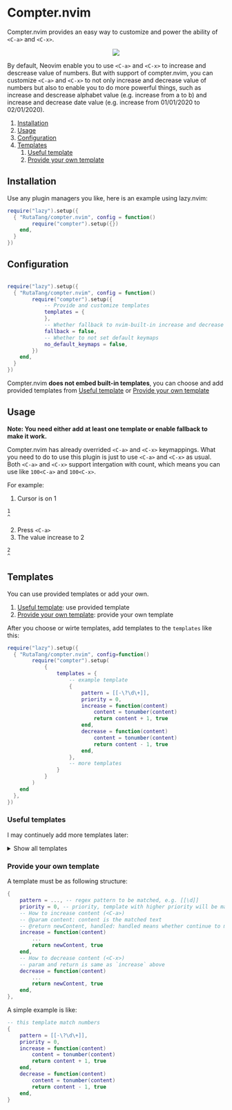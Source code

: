 # Compter.nvim

Compter.nvim provides an easy way to customize and power the ability of `<C-a>` and `<C-x>`. 

<p align="center">
  <img src="./art/showcase.gif">
</p>

By default, Neovim enable you to use `<C-a>` and `<C-x>` to increase and descrease value of numbers. But with support of compter.nvim, you can customize `<C-a>` and `<C-x>` to not only increase and decrease value of numbers but also to enable you to do more powerful things, such as increase and descrease alphabet value (e.g. increase from a to b) and increase and decrease date value (e.g. increase from 01/01/2020 to 02/01/2020). 

1. [Installation](#installation)
2. [Usage](#usage)
3. [Configuration](#configuration)
4. [Templates](#templates)
    1. [Useful template](#useful-templates)
    2. [Provide your own template](#provide-your-own-template)

## Installation

Use any plugin managers you like, here is an example using lazy.nvim:

```lua
require("lazy").setup({
  { "RutaTang/compter.nvim", config = function()
        require("compter").setup({})
    end,
  }
})
```

## Configuration

```lua

require("lazy").setup({
  { "RutaTang/compter.nvim", config = function()
        require("compter").setup({
            -- Provide and customize templates
            templates = {
            },
            -- Whether fallback to nvim-built-in increase and decrease operation, default to false
            fallback = false,
            -- Whether to not set default keymaps
            no_default_keymaps = false,
        })
    end,
  }
})
```

Compter.nvim **does not embed built-in templates**, you can choose and add provided templates from [Useful template](#useful-templates) or [Provide your own template](#provide-your-own-template)

## Usage

**Note: You need either add at least one template or enable fallback to make it work.**

Compter.nvim has already overrided `<C-a>` and `<C-x>` keymappings. What you need to do to use this plugin is just to use `<C-a>` and `<C-x>` as usual. Both `<C-a>` and `<C-x>` support intergation with count, which means you can use like `100<C-a>` and `100<C-x>`.

For example:

1. Cursor is on 1

```
1
^
```

2. Press `<C-a>`
3. The value increase to 2

```
2
^
```

## Templates

You can use provided templates or add your own.

1. [Useful template](#useful-templates): use provided template
2. [Provide your own template](#provide-your-own-template): provide your own template

After you choose or wirte templates, add templates to the `templates` like this:

```lua
require("lazy").setup({
  { "RutaTang/compter.nvim", config=function()
        require("compter").setup(
            {
                templates = {
                    -- example template
                    {
                        pattern = [[-\?\d\+]],
                        priority = 0,
                        increase = function(content)
                            content = tonumber(content)
                            return content + 1, true
                        end,
                        decrease = function(content)
                            content = tonumber(content)
                            return content - 1, true
                        end,
                    },
                    -- more templates
                }      
            }
        )
    end
  },
})
```

### Useful templates

I may continuely add more templates later:

<details>
    <summary>Show all templates</summary>

1. For number:

```lua
{
    pattern = [[-\?\d\+]],
    priority = 0,
    increase = function(content)
        content = tonumber(content)
        return content + 1, true
    end,
    decrease = function(content)
        content = tonumber(content)
        return content - 1, true
    end,
}
```

2. For alphabet:

```lua
-- for lowercase alphabet
{
    pattern = [[\l]],
    priority = 0,
    increase = function(content)
        local ansiCode = string.byte(content) + 1
        if ansiCode > string.byte("z") then
            ansiCode = string.byte("a")
        end
        local char = string.char(ansiCode)
        return char, true
    end,
    decrease = function(content)
        local ansiCode = string.byte(content) - 1
        if ansiCode < string.byte("a") then
            ansiCode = string.byte("z")
        end
        local char = string.char(ansiCode)
        return char, true
    end,
}
```

```lua
-- for uppercase alphabet
{
    pattern = [[\u]],
    priority = 0,
    increase = function(content)
        local ansiCode = string.byte(content) + 1
        if ansiCode > string.byte("Z") then
            ansiCode = string.byte("A")
        end
        local char = string.char(ansiCode)
        return char, true
    end,
    decrease = function(content)
        local ansiCode = string.byte(content) - 1
        if ansiCode < string.byte("A") then
            ansiCode = string.byte("Z")
        end
        local char = string.char(ansiCode)
        return char, true
    end,
}
```

3. For date format, dd/mm/YYYY:

```lua
-- for date format: dd/mm/YYYY
{
    pattern = [[\d\{2}/\d\{2}/\d\{4}]],
    priority = 100,
    increase = function(content)
        local ts = vim.fn.strptime("%d/%m/%Y", content)
        if ts == 0 then
            return content, false
        else
            ts = ts + 24 * 60 * 60
            return vim.fn.strftime("%d/%m/%Y", ts), true
        end
    end,
    decrease = function(content)
        local ts = vim.fn.strptime("%d/%m/%Y", content)
        if ts == 0 then
            return content, false
        else
            ts = ts - 24 * 60 * 60
            return vim.fn.strftime("%d/%m/%Y", ts), true
        end
    end,
}
```

4. For emoji ⭐:

```lua
-- for emoji ⭐
{
    pattern = [[⭐\{1,5}]],
    priority = 0,
    increase = function(content)
        local l = #content / 3 + 1
        if l > 5 then
            l = 1
        end
        return string.rep("⭐", l), true
    end,
    decrease = function(content)
        local l = #content / 3 - 1
        if l < 1 then
            l = 5
        end
        return string.rep("⭐", l), true
    end,
}

```

5. For circle degree:

```lua
-- for circle degree
{
    pattern = [[\d\{1,3}°]],
    priority = 0,
    increase = function(content)
        local l = tonumber(content:sub(1, -3)) + 1
        if l >= 360 then
            l = 0
        end
        return string.format("%d°", l), true
    end,
    decrease = function(content)
        local l = tonumber(content:sub(1, -3)) - 1
        if l < 0 then
            l = 359
        end
        return string.format("%d°", l), true
    end,
}
```

6. For boolean:

```lua
-- for boolean
{
    pattern = [[\<\(true\|false\|TRUE\|FALSE\|True\|False\)\>]],
    priority = 100,
    increase = function(content)
        local switch = {
            ["true"] = "false",
            ["false"] = "true",
            ["True"] = "False",
            ["False"] = "True",
            ["TRUE"] = "FALSE",
            ["FALSE"] = "TRUE",
        }
        return switch[content], true
    end,
    decrease = function(content)
        local switch = {
            ["true"] = "false",
            ["false"] = "true",
            ["True"] = "False",
            ["False"] = "True",
            ["TRUE"] = "FALSE",
            ["FALSE"] = "TRUE",
        }
        return switch[content], true
    end,
}
```

```lua
-- for yes/no
{
    pattern = [[\<\(yes\|no\|YES\|NO\|Yes\|No\)\>]],
    priority = 100,
    increase = function(content)
        local switch = {
            ["yes"] = "no",
            ["no"] = "yes",
            ["Yes"] = "No",
            ["No"] = "Yes",
            ["YES"] = "NO",
            ["NO"] = "YES",
        }
        return switch[content], true
    end,
    decrease = function(content)
        local switch = {
            ["yes"] = "no",
            ["no"] = "yes",
            ["Yes"] = "No",
            ["No"] = "Yes",
            ["YES"] = "NO",
            ["NO"] = "YES",
        }
        return switch[content], true
    end,
}
```

```lua
-- for on/off
    {
        pattern = [[\<\(on\|off\|ON\|OFF\|On\|Off\)\>]],
    priority = 100,
    increase = function(content)
        local switch = {
            ["on"] = "off",
            ["off"] = "on",
            ["On"] = "Off",
            ["Off"] = "On",
            ["ON"] = "OFF",
            ["OFF"] = "ON",
        }
        return switch[content], true
    end,
    decrease = function(content)
        local switch = {
            ["on"] = "off",
            ["off"] = "on",
            ["On"] = "Off",
            ["Off"] = "On",
            ["ON"] = "OFF",
            ["OFF"] = "ON",
        }
        return switch[content], true
    end,
}
```

```lua
-- for enable
{
    pattern = [[\<\(enable\|disable\|ENABLE\|DISABLE\|Enable\|Disable\)\>]],
    priority = 100,
    increase = function(content)
        local switch = {
            ["enable"] = "disable",
            ["disable"] = "enable",
            ["Enable"] = "Disable",
            ["Disable"] = "Enable",
            ["ENABLE"] = "DISABLE",
            ["DISABLE"] = "ENABLE",
        }
        return switch[content], true
    end,
    decrease = function(content)
        local switch = {
            ["enable"] = "disable",
            ["disable"] = "enable",
            ["Enable"] = "Disable",
            ["Disable"] = "Enable",
            ["ENABLE"] = "DISABLE",
            ["DISABLE"] = "ENABLE",
        }
        return switch[content], true
    end,
},
```

```lua
-- for enabled
{
    pattern = [[\<\(enabled\|disabled\|ENABLED\|DISABLED\|Enabled\|Disabled\)\>]],
    priority = 100,
    increase = function(content)
        local switch = {
            ["enabled"] = "disabled",
            ["disabled"] = "enabled",
            ["Enabled"] = "Disabled",
            ["Disabled"] = "Enabled",
            ["ENABLED"] = "DISABLED",
            ["DISABLED"] = "ENABLED",
        }
        return switch[content], true
    end,
    decrease = function(content)
        local switch = {
            ["enabled"] = "disabled",
            ["disabled"] = "enabled",
            ["Enabled"] = "Disabled",
            ["Disabled"] = "Enabled",
            ["ENABLED"] = "DISABLED",
            ["DISABLED"] = "ENABLED",
        }
        return switch[content], true
    end,
}
```

7. For neorg todo:

```lua
-- for neorg todo
{
    pattern = [[-\ \%u0028\([-\ x=_!?+]\)\%u0029\ ]],
    priority = 100,
    increase = function(content)
        if vim.bo.filetype ~= "norg" then
            return content, false
        end
        local switch = {
            ["- ( ) "] = "- (-) ",
            ["- (-) "] = "- (x) ",
            ["- (x) "] = "- (=) ",
            ["- (=) "] = "- (_) ",
            ["- (_) "] = "- (!) ",
            ["- (!) "] = "- (?) ",
            ["- (?) "] = "- (+) ",
            ["- (+) "] = "- ( ) ",
        }
        return switch[content], true
    end,
    decrease = function(content)
        if vim.bo.filetype ~= "norg" then
            return content, false
        end
        local switch = {
            ["- ( ) "] = "- (+) ",
            ["- (+) "] = "- (?) ",
            ["- (?) "] = "- (!) ",
            ["- (!) "] = "- (_) ",
            ["- (_) "] = "- (=) ",
            ["- (=) "] = "- (x) ",
            ["- (x) "] = "- (-) ",
            ["- (-) "] = "- ( ) ",
        }
        return switch[content], true
    end,
}
```

</details>


### Provide your own template

A template must be as following structure:

```lua
{
    pattern = ..., -- regex pattern to be matched, e.g. [[\d]]
    priority = 0, -- priority, template with higher priority will be matched first
    -- How to increase content (<C-a>)
    -- @param content: content is the matched text
    -- @return newContent, handled: handled means whether continue to match other templates
    increase = function(content) 
        ...
        return newContent, true
    end,
    -- How to decrease content (<C-x>)
    -- param and return is same as `increase` above
    decrease = function(content)
        ...
        return newContent, true
    end,
},

```

A simple example is like:

```lua
-- this template match numbers
{
    pattern = [[-\?\d\+]],
    priority = 0,
    increase = function(content)
        content = tonumber(content)
        return content + 1, true
    end,
    decrease = function(content)
        content = tonumber(content)
        return content - 1, true
    end,
}
```
